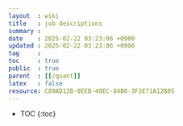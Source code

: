 ```yaml
---
layout  : wiki
title   : job descriptions 
summary : 
date    : 2025-02-22 03:23:06 +0900
updated : 2025-02-22 03:23:06 +0900
tag     : 
toc     : true
public  : true
parent  : [[/quant]]
latex   : false
resource: C89AD12B-0EEB-49EC-84B8-3F3E71A12B05
---
```

* TOC
{:toc}

# 
